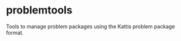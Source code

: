 problemtools
============

Tools to manage problem packages using the Kattis problem package  format.
